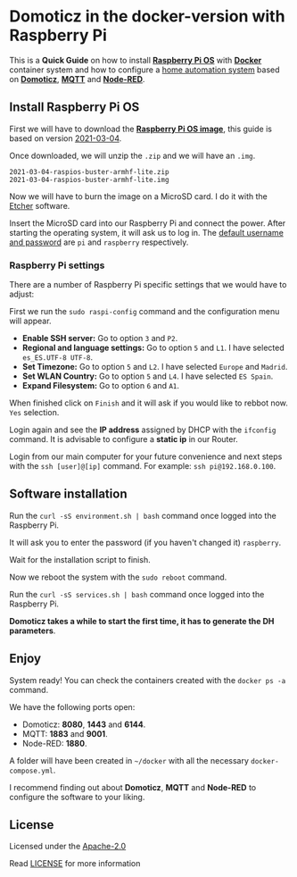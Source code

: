 # Domoticz in the docker-version with Raspberry Pi
This is a **Quick Guide** on how to install **[Raspberry Pi OS]** with **[Docker]** container system and how to
configure a [home automation system] based on **[Domoticz]**, **[MQTT]** and **[Node-RED]**.

## Install Raspberry Pi OS
First we will have to download the **[Raspberry Pi OS image]**, this guide is based on version [2021-03-04].

Once downloaded, we will unzip the `.zip` and we will have an `.img`.

    2021-03-04-raspios-buster-armhf-lite.zip
    2021-03-04-raspios-buster-armhf-lite.img

Now we will have to burn the image on a MicroSD card. I do it with the [Etcher] software.

Insert the MicroSD card into our Raspberry Pi and connect the power. After starting the operating system, it will ask
us to log in. The [default username and password] are `pi` and `raspberry` respectively.

### Raspberry Pi settings
There are a number of Raspberry Pi specific settings that we would have to adjust:

First we run the `sudo raspi-config` command and the configuration menu will appear.
- **Enable SSH server:** Go to option `3` and `P2`.
- **Regional and language settings:** Go to option `5` and `L1`. I have selected `es_ES.UTF-8 UTF-8`.
- **Set Timezone:** Go to option `5` and `L2`. I have selected `Europe` and `Madrid`.
- **Set WLAN Country:** Go to option `5` and `L4`. I have selected `ES Spain`.
- **Expand Filesystem:** Go to option `6` and `A1`.

When finished click on `Finish` and it will ask if you would like to rebbot now. `Yes` selection.

Login again and see the **IP address** assigned by DHCP with the `ifconfig` command.
It is advisable to configure a **static ip** in our Router.

Login from our main computer for your future convenience and next steps with the `ssh [user]@[ip]` command.
For example: `ssh pi@192.168.0.100`.

## Software installation
Run the `curl -sS environment.sh | bash` command once logged into the Raspberry Pi.

It will ask you to enter the password (if you haven't changed it) `raspberry`.

Wait for the installation script to finish.

Now we reboot the system with the `sudo reboot` command.

Run the `curl -sS services.sh | bash` command once logged into the Raspberry Pi.

**Domoticz takes a while to start the first time, it has to generate the DH parameters**.

## Enjoy
System ready!
You can check the containers created with the `docker ps -a` command.

We have the following ports open:
- Domoticz: **8080**, **1443** and **6144**.
- MQTT: **1883** and **9001**.
- Node-RED: **1880**.

A folder will have been created in `~/docker` with all the necessary `docker-compose.yml`.

I recommend finding out about **Domoticz**, **MQTT** and **Node-RED** to configure the software to your liking.

## License
Licensed under the [Apache-2.0]

Read [LICENSE] for more information

[Raspberry Pi OS]: https://www.raspberrypi.org/software/operating-systems/
[Docker]: https://www.docker.com/
[home automation system]: https://en.wikipedia.org/wiki/Home_automation
[Domoticz]: https://www.domoticz.com/
[MQTT]: https://mqtt.org/
[Node-RED]: https://nodered.org/
[Raspberry Pi OS image]: https://www.raspberrypi.org/software/operating-systems/
[2021-03-04]: https://downloads.raspberrypi.org/raspios_lite_armhf/images/raspios_lite_armhf-2021-03-25/2021-03-04-raspios-buster-armhf-lite.zip
[Etcher]: https://www.balena.io/etcher/
[default username and password]: https://www.raspberrypi.org/documentation/linux/usage/users.md

[Apache-2.0]: https://opensource.org/licenses/Apache-2.0
[LICENSE]: LICENSE

